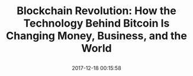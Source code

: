 ---
title: > #shorten me
  Blockchain Revolution: How the Technology Behind Bitcoin Is Changing Money, Business, and the World
name: >
  Blockchain Revolution: How the Technology Behind Bitcoin Is Changing Money, Business, and the World
date: "2017-12-18 00:15:58"
buy_now: "https://www.amazon.com/Blockchain-Revolution-Technology-Changing-Business/dp/1101980133?SubscriptionId=AKIAIA5RBQIWQVTCUEUQ&tag=coldcutdeals-20&linkCode=xm2&camp=2025&creative=165953&creativeASIN=1101980133"
description_markdown: >-

  - Portfolio


tweet_id_str: "942548959444250624"
price: "$30.00"
list_price: "undefined"
deal_price: "undefined"
you_save: "undefined"
asin: "1101980133"
image: "https://images-na.ssl-images-amazon.com/images/I/51lLEMPAulL.jpg"
---